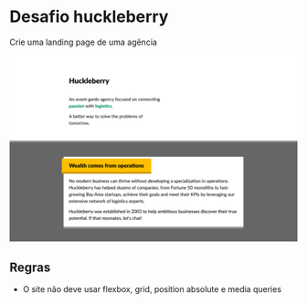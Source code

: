 # Desafio huckleberry

Crie uma landing page de uma agência 

<img src="./huckleberry-desktop.png" alt="site da agência">

## Regras
- O site não deve usar flexbox, grid, position absolute e media queries

